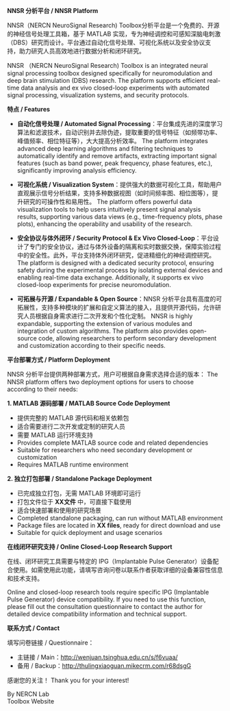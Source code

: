 **NNSR 分析平台 / NNSR Platform**

NNSR（NERCN NeuroSignal Research) Toolbox分析平台是一个免费的、开源的神经信号处理工具箱，基于 MATLAB 实现，专为神经调控和可感知深脑电刺激（DBS）研究而设计。平台通过自动化信号处理、可视化系统以及安全协议支持，助力研究人员高效地进行数据分析和闭环研究。

NNSR （NERCN NeuroSignal Research) Toolbox is an integrated neural signal processing toolbox designed specifically for neuromodulation and deep brain stimulation (DBS) research. The platform supports efficient real-time data analysis and ex vivo closed-loop experiments with automated signal processing, visualization systems, and security protocols.

**特点 / Features**

* **自动化信号处理 / Automated Signal Processing**：平台集成先进的深度学习算法和滤波技术，自动识别并去除伪迹，提取重要的信号特征（如频带功率、峰值频率、相位特征等），大大提高分析效率。 The platform integrates advanced deep learning algorithms and filtering techniques to automatically identify and remove artifacts, extracting important signal features (such as band power, peak frequency, phase features, etc.), significantly improving analysis efficiency.

* **可视化系统 / Visualization System**：提供强大的数据可视化工具，帮助用户直观展示信号分析结果，支持多种数据视图（如时间频率图、相位图等），提升研究的可操作性和易用性。 The platform offers powerful data visualization tools to help users intuitively present signal analysis results, supporting various data views (e.g., time-frequency plots, phase plots), enhancing the operability and usability of the research.

* **安全协议与体外闭环 / Security Protocol & Ex Vivo Closed-Loop**：平台设计了专门的安全协议，通过与体外设备的隔离和实时数据交换，保障实验过程中的安全性。此外，平台支持体外闭环研究，促进精细化的神经调控研究。 The platform is designed with a dedicated security protocol, ensuring safety during the experimental process by isolating external devices and enabling real-time data exchange. Additionally, it supports ex vivo closed-loop experiments for precise neuromodulation.

* **可拓展与开源 / Expandable & Open Source**：NNSR 分析平台具有高度的可拓展性，支持多种模块的扩展和自定义算法的接入，且提供开源代码，允许研究人员根据自身需求进行二次开发和个性化定制。 NNSR is highly expandable, supporting the extension of various modules and integration of custom algorithms. The platform also provides open-source code, allowing researchers to perform secondary development and customization according to their specific needs.

**平台部署方式 / Platform Deployment**

NNSR 分析平台提供两种部署方式，用户可根据自身需求选择合适的版本：
The NNSR platform offers two deployment options for users to choose according to their needs:

**1. MATLAB 源码部署 / MATLAB Source Code Deployment**
- 提供完整的 MATLAB 源代码和相关依赖包
- 适合需要进行二次开发或定制的研究人员
- 需要 MATLAB 运行环境支持
- Provides complete MATLAB source code and related dependencies
- Suitable for researchers who need secondary development or customization
- Requires MATLAB runtime environment

**2. 独立打包部署 / Standalone Package Deployment**
- 已完成独立打包，无需 MATLAB 环境即可运行
- 打包文件位于 **XX文件** 中，可直接下载使用
- 适合快速部署和使用的研究场景
- Completed standalone packaging, can run without MATLAB environment
- Package files are located in **XX files**, ready for direct download and use
- Suitable for quick deployment and usage scenarios

**在线闭环研究支持 / Online Closed-Loop Research Support**

在线、闭环研究工具需要与特定的 IPG（Implantable Pulse Generator）设备配合使用。如需使用此功能，请填写咨询问卷以联系作者获取详细的设备兼容性信息和技术支持。

Online and closed-loop research tools require specific IPG (Implantable Pulse Generator) device compatibility. If you need to use this function, please fill out the consultation questionnaire to contact the author for detailed device compatibility information and technical support.

**联系方式 / Contact**

填写问卷链接 / Questionnaire：
- 主链接 / Main：http://wenjuan.tsinghua.edu.cn/s/f6vuaa/
- 备用 / Backup：http://thulingxiaoguan.mikecrm.com/r68dsgG

感谢您的关注！ Thank you for your interest!

By NERCN Lab  
Toolbox Website
